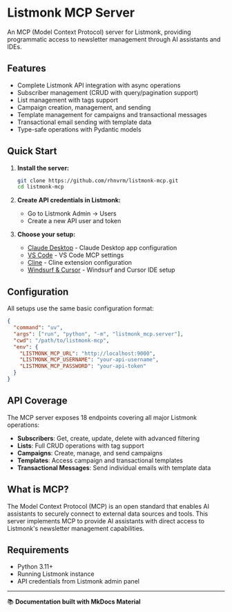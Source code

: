 # Listmonk MCP Server

An MCP (Model Context Protocol) server for Listmonk, providing programmatic access to newsletter management through AI assistants and IDEs.

## Features

- Complete Listmonk API integration with async operations
- Subscriber management (CRUD with query/pagination support)
- List management with tags support
- Campaign creation, management, and sending
- Template management for campaigns and transactional messages
- Transactional email sending with template data
- Type-safe operations with Pydantic models

## Quick Start

1. **Install the server:**
   ```bash
   git clone https://github.com/rhnvrm/listmonk-mcp.git
   cd listmonk-mcp
   ```

2. **Create API credentials in Listmonk:**
   - Go to Listmonk Admin → Users
   - Create a new API user and token

3. **Choose your setup:**
   - [Claude Desktop](./claude-desktop.md) - Claude Desktop app configuration
   - [VS Code](./vscode.md) - VS Code MCP settings  
   - [Cline](./cline.md) - Cline extension configuration
   - [Windsurf & Cursor](./windsurf-cursor.md) - Windsurf and Cursor IDE setup

## Configuration

All setups use the same basic configuration format:

```json
{
  "command": "uv",
  "args": ["run", "python", "-m", "listmonk_mcp.server"],
  "cwd": "/path/to/listmonk-mcp",
  "env": {
    "LISTMONK_MCP_URL": "http://localhost:9000",
    "LISTMONK_MCP_USERNAME": "your-api-username", 
    "LISTMONK_MCP_PASSWORD": "your-api-token"
  }
}
```

## API Coverage

The MCP server exposes 18 endpoints covering all major Listmonk operations:

- **Subscribers**: Get, create, update, delete with advanced filtering
- **Lists**: Full CRUD operations with tag support
- **Campaigns**: Create, manage, and send campaigns
- **Templates**: Access campaign and transactional templates
- **Transactional Messages**: Send individual emails with template data

## What is MCP?

The Model Context Protocol (MCP) is an open standard that enables AI assistants to securely connect to external data sources and tools. This server implements MCP to provide AI assistants with direct access to Listmonk's newsletter management capabilities.

## Requirements

- Python 3.11+
- Running Listmonk instance
- API credentials from Listmonk admin panel

---

📚 **Documentation built with MkDocs Material**